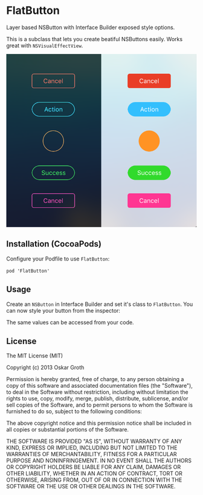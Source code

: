 FlatButton
==================
Layer based NSButton with Interface Builder exposed style options.

This is a subclass that lets you create beatiful NSButtons easily.
Works great with `NSVisualEffectView`.

![FlatButton](flatbutton.png "Screenshot")

## Installation (CocoaPods)
Configure your Podfile to use `FlatButton`:

```pod 'FlatButton'```

## Usage

Create an `NSButton` in Interface Builder and set it's class to `FlatButton`.
You can now style your button from the inspector:

The same values can be accessed from your code.

## License
The MIT License (MIT)

Copyright (c) 2013 Oskar Groth

Permission is hereby granted, free of charge, to any person obtaining a copy of
this software and associated documentation files (the "Software"), to deal in
the Software without restriction, including without limitation the rights to
use, copy, modify, merge, publish, distribute, sublicense, and/or sell copies of
the Software, and to permit persons to whom the Software is furnished to do so,
subject to the following conditions:

The above copyright notice and this permission notice shall be included in all
copies or substantial portions of the Software.

THE SOFTWARE IS PROVIDED "AS IS", WITHOUT WARRANTY OF ANY KIND, EXPRESS OR
IMPLIED, INCLUDING BUT NOT LIMITED TO THE WARRANTIES OF MERCHANTABILITY, FITNESS
FOR A PARTICULAR PURPOSE AND NONINFRINGEMENT. IN NO EVENT SHALL THE AUTHORS OR
COPYRIGHT HOLDERS BE LIABLE FOR ANY CLAIM, DAMAGES OR OTHER LIABILITY, WHETHER
IN AN ACTION OF CONTRACT, TORT OR OTHERWISE, ARISING FROM, OUT OF OR IN
CONNECTION WITH THE SOFTWARE OR THE USE OR OTHER DEALINGS IN THE SOFTWARE.
